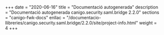 +++
date        = "2020-06-16"
title       = "Documentació autogenerada"
description = "Documentació autogenerada canigo.security.saml.bridge 2.2.0"
sections    = "canigo-fwk-docs"
enllac		= "/documentacio-llibreries/canigo.security.saml.bridge/2.2.0/site/project-info.html"
weight      = 4
+++
